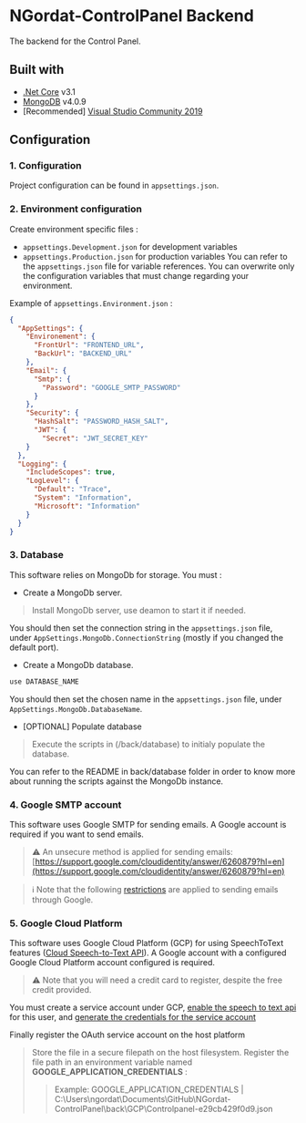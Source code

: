 # NGordat-ControlPanel Backend

The backend for the Control Panel.

## Built with

- [.Net Core](https://docs.microsoft.com/fr-fr/dotnet/core/) v3.1
- [MongoDB](https://www.mongodb.com/fr) v4.0.9
- [Recommended] [Visual Studio Community 2019](https://visualstudio.microsoft.com/fr/vs/)

## Configuration

### 1. Configuration

Project configuration can be found in `appsettings.json`.

### 2. Environment configuration

Create environment specific files :

- `appsettings.Development.json` for development variables
- `appsettings.Production.json` for production variables
You can refer to the `appsettings.json` file for variable references.
You can overwrite only the configuration variables that must change regarding your environment.

Example of `appsettings.Environment.json` :

```json
{
  "AppSettings": {
    "Environement": {
      "FrontUrl": "FRONTEND_URL",
      "BackUrl": "BACKEND_URL"
    },
    "Email": {
      "Smtp": {
        "Password": "GOOGLE_SMTP_PASSWORD"
      }
    },
    "Security": {
      "HashSalt": "PASSWORD_HASH_SALT",
      "JWT": {
        "Secret": "JWT_SECRET_KEY"
    }
  },
  "Logging": {
    "IncludeScopes": true,
    "LogLevel": {
      "Default": "Trace",
      "System": "Information",
      "Microsoft": "Information"
    }
  }
}
```

### 3. Database

This software relies on MongoDb for storage.
You must :

- Create a MongoDb server.

>Install MongoDb server, use deamon to start it if needed.

You should then set the connection string in the `appsettings.json` file, under `AppSettings.MongoDb.ConnectionString` (mostly if you changed the default port).

- Create a MongoDb database.

```bash
use DATABASE_NAME
```

You should then set the chosen name in the `appsettings.json` file, under `AppSettings.MongoDb.DatabaseName`.

- [OPTIONAL] Populate database

>Execute the scripts in (/back/database) to initialy populate the database.
<aside class="">You can refer to the README in back/database folder in order to know more about running the scripts against the MongoDb instance.</aside>

### 4. Google SMTP account

This software uses Google SMTP for sending emails.
A Google account is required if you want to send emails.

>:warning: An unsecure method is applied for sending emails:
[https://support.google.com/cloudidentity/answer/6260879?hl=en](https://support.google.com/cloudidentity/answer/6260879?hl=en)

>:information_source: Note that the following [restrictions](https://support.google.com/a/answer/166852?hl=en) are applied to sending emails through Google.

### 5. Google Cloud Platform

This software uses Google Cloud Platform (GCP) for using SpeechToText features ([Cloud Speech-to-Text API](https://cloud.google.com/speech-to-text/docs/reference/rest/)).
A Google account with a configured Google Cloud Platform account configured is required.

>:warning: Note that you will need a credit card to register, despite the free credit provided.

You must create a service account under GCP, [enable the speech to text api](https://cloud.google.com/speech-to-text/) for this user, and [generate the credentials for the service account](https://todo)

Finally register the OAuth service account on the host platform
>Store the file in a secure filepath on the host filesystem.
>Register the file path in an environment variable named **GOOGLE_APPLICATION_CREDENTIALS** :
>>Example:
>>GOOGLE_APPLICATION_CREDENTIALS | C:\Users\ngordat\Documents\GitHub\NGordat-ControlPanel\back\GCP\Controlpanel-e29cb429f0d9.json
